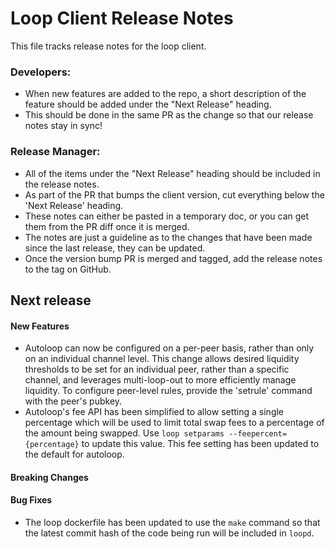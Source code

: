 # Loop Client Release Notes
This file tracks release notes for the loop client. 

### Developers: 
* When new features are added to the repo, a short description of the feature should be added under the "Next Release" heading.
* This should be done in the same PR as the change so that our release notes stay in sync!

### Release Manager: 
* All of the items under the "Next Release" heading should be included in the release notes.
* As part of the PR that bumps the client version, cut everything below the 'Next Release' heading. 
* These notes can either be pasted in a temporary doc, or you can get them from the PR diff once it is merged. 
* The notes are just a guideline as to the changes that have been made since the last release, they can be updated.
* Once the version bump PR is merged and tagged, add the release notes to the tag on GitHub.

## Next release

#### New Features
* Autoloop can now be configured on a per-peer basis, rather than only on an
  individual channel level. This change allows desired liquidity thresholds 
  to be set for an individual peer, rather than a specific channel, and 
  leverages multi-loop-out to more efficiently manage liquidity. To configure
  peer-level rules, provide the 'setrule' command with the peer's pubkey. 
* Autoloop's fee API has been simplified to allow setting a single percentage
  which will be used to limit total swap fees to a percentage of the amount 
  being swapped. Use `loop setparams --feepercent={percentage}` to update 
  this value. This fee setting has been updated to the default for autoloop.

#### Breaking Changes

#### Bug Fixes
* The loop dockerfile has been updated to use the `make` command so that the
  latest commit hash of the code being run will be included in `loopd`.
